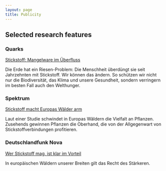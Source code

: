 ```yaml
---
layout: page
title: Publicity
---
```


## Selected research features

### Quarks 

[Stickstoff: Mangelware im Überfluss](https://www.quarks.de/podcast/storyquarks-folge-doppelfolge-das-stickstoffproblem/)

Die Erde hat ein Riesen-Problem: Die Menschheit überdüngt sie seit Jahrzehnten mit Stickstoff. Wir können das ändern. So schützen wir nicht nur die Biodiversität, das Klima und unsere Gesundheit, sondern verringern im besten Fall auch den Welthunger.

### Spektrum
[Stickstoff macht Europas Wälder arm](https://www.spektrum.de/news/stickstoff-macht-europas-waelder-arm/1722154)

Laut einer Studie schwindet in Europas Wäldern die Vielfalt an Pflanzen. Zusehends gewinnen Pflanzen die Oberhand, die von der Allgegenwart von Stickstoffverbindungen profitieren.

### Deutschlandfunk Nova
[Wer Stickstoff mag, ist klar im Vorteil](https://www.deutschlandfunknova.de/nachrichten/artenvielfalt-wer-stickstoff-mag-ist-klar-im-vorteil)

In europäischen Wäldern unserer Breiten gilt das Recht des Stärkeren.

